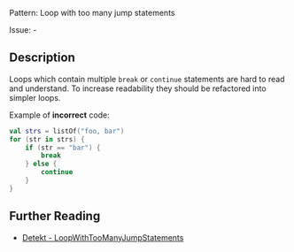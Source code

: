 Pattern: Loop with too many jump statements

Issue: -

## Description

Loops which contain multiple `break` or `continue` statements are hard to read and understand. To increase readability they should be refactored into simpler loops.

Example of **incorrect** code:

```kotlin
val strs = listOf("foo, bar")
for (str in strs) {
    if (str == "bar") {
        break
    } else {
        continue
    }
}
```

## Further Reading

* [Detekt - LoopWithTooManyJumpStatements](https://detekt.github.io/detekt/style.html#loopwithtoomanyjumpstatements)